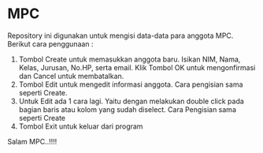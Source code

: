 MPC
===
Repository ini digunakan untuk mengisi data-data para anggota MPC. Berikut cara penggunaan :
1. Tombol Create untuk memasukkan anggota baru. Isikan NIM, Nama, Kelas, Jurusan, No.HP, serta email. Klik Tombol OK untuk mengonfirmasi dan Cancel untuk membatalkan.
2. Tombol Edit untuk mengedit informasi anggota. Cara pengisian sama seperti Create.
3. Untuk Edit ada 1 cara lagi. Yaitu dengan melakukan double click pada bagian baris atau kolom yang sudah diselect. Cara Pengisian sama seperti Create
4. Tombol Exit untuk keluar dari program

Salam MPC..!!!!
